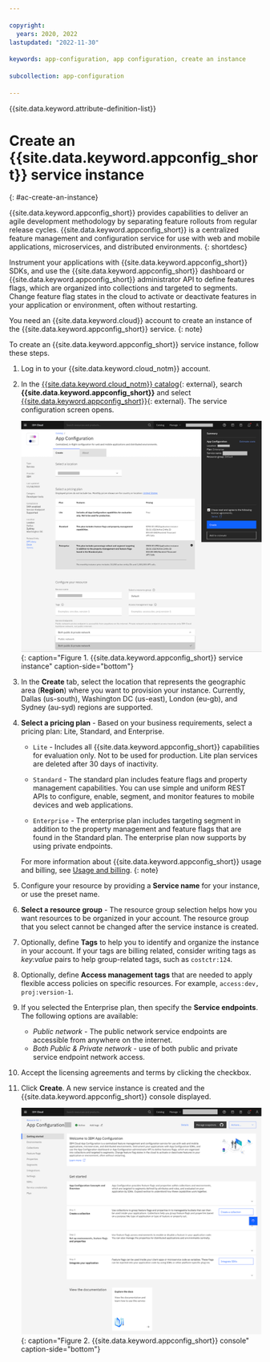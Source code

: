 ```yaml
---

copyright:
  years: 2020, 2022
lastupdated: "2022-11-30"

keywords: app-configuration, app configuration, create an instance

subcollection: app-configuration

---
```


{{site.data.keyword.attribute-definition-list}}

# Create an {{site.data.keyword.appconfig_short}} service instance
{: #ac-create-an-instance}

{{site.data.keyword.appconfig_short}} provides capabilities to deliver an agile development methodology by separating feature rollouts from regular release cycles. {{site.data.keyword.appconfig_short}} is a centralized feature management and configuration service for use with web and mobile applications, microservices, and distributed environments.
{: shortdesc}

Instrument your applications with {{site.data.keyword.appconfig_short}} SDKs, and use the {{site.data.keyword.appconfig_short}} dashboard or {{site.data.keyword.appconfig_short}} administrator API to define features flags, which are organized into collections and targeted to segments. Change feature flag states in the cloud to activate or deactivate features in your application or environment, often without restarting.

You need an {{site.data.keyword.cloud}} account to create an instance of the {{site.data.keyword.appconfig_short}} service.
{: note}

To create an {{site.data.keyword.appconfig_short}} service instance, follow these steps.

1. Log in to your {{site.data.keyword.cloud_notm}} account.

1. In the [{{site.data.keyword.cloud_notm}} catalog](https://cloud.ibm.com/catalog#services){: external}, search **{{site.data.keyword.appconfig_short}}** and select [{{site.data.keyword.appconfig_short}}](https://cloud.ibm.com/catalog/services/apprapp){: external}. The service configuration screen opens.

   ![Create an {{site.data.keyword.appconfig_short}} service instance](images/ac-create-instance.png "Creating an {{site.data.keyword.appconfig_short}} service instance"){: caption="Figure 1. {{site.data.keyword.appconfig_short}} service instance" caption-side="bottom"}

1. In the **Create** tab, select the location that represents the geographic area (**Region**) where you want to provision your instance. Currently, Dallas (us-south), Washington DC (us-east), London (eu-gb), and Sydney (au-syd) regions are supported.

1. **Select a pricing plan** - Based on your business requirements, select a pricing plan: Lite, Standard, and Enterprise.

   - `Lite` - Includes all {{site.data.keyword.appconfig_short}} capabilities for evaluation only. Not to be used for production. Lite plan services are deleted after 30 days of inactivity.

   - `Standard` - The standard plan includes feature flags and property management capabilities. You can use simple and uniform REST APIs to configure, enable, segment, and monitor features to mobile devices and web applications.

   - `Enterprise` - The enterprise plan includes targeting segment in addition to the property management and feature flags that are found in the Standard plan. The enterprise plan now supports by using private endpoints.

   For more information about {{site.data.keyword.appconfig_short}} usage and billing, see [Usage and billing](/docs/app-configuration?topic=app-configuration-ac-faqs-usage).
   {: note}

1. Configure your resource by providing a **Service name** for your instance, or use the preset name.

1. **Select a resource group** - The resource group selection helps how you want resources to be organized in your account. The resource group that you select cannot be changed after the service instance is created.

1. Optionally, define **Tags** to help you to identify and organize the instance in your account. If your tags are billing related, consider writing tags as *key:value* pairs to help group-related tags, such as `costctr:124`.

1. Optionally, define **Access management tags** that are needed to apply flexible access policies on specific resources. For example, `access:dev, proj:version-1`.

1. If you selected the Enterprise plan, then specify the **Service endpoints**. The following options are available:
   - *Public network* - The public network service endpoints are accessible from anywhere on the internet.
   - *Both Public & Private network* - use of both public and private service endpoint network access.

1. Accept the licensing agreements and terms by clicking the checkbox.

1. Click **Create**. A new service instance is created and the {{site.data.keyword.appconfig_short}} console displayed.

   ![{{site.data.keyword.appconfig_short}} console](images/ac-console.png "{{site.data.keyword.appconfig_short}} console"){: caption="Figure 2. {{site.data.keyword.appconfig_short}} console" caption-side="bottom"}
